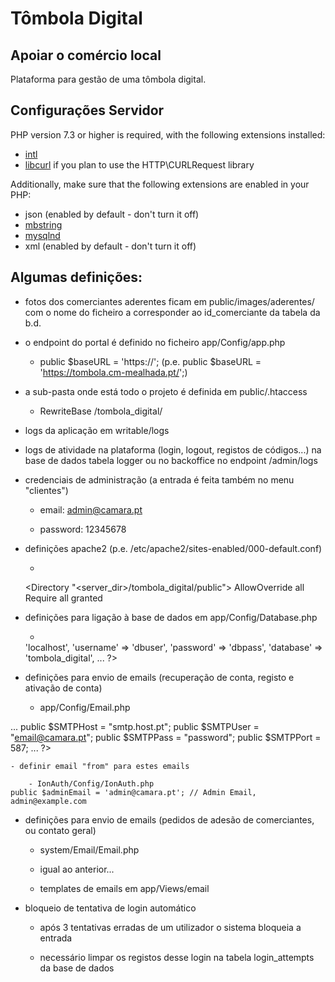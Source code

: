 # Tômbola Digital

## Apoiar o comércio local

Plataforma para gestão de uma tômbola digital. 


## Configurações Servidor

PHP version 7.3 or higher is required, with the following extensions installed:

- [intl](http://php.net/manual/en/intl.requirements.php)
- [libcurl](http://php.net/manual/en/curl.requirements.php) if you plan to use the HTTP\CURLRequest library

Additionally, make sure that the following extensions are enabled in your PHP:

- json (enabled by default - don't turn it off)
- [mbstring](http://php.net/manual/en/mbstring.installation.php)
- [mysqlnd](http://php.net/manual/en/mysqlnd.install.php)
- xml (enabled by default - don't turn it off)

## Algumas definições:

- fotos dos comerciantes aderentes ficam em public/images/aderentes/ com o nome do ficheiro a corresponder ao id_comerciante da tabela da b.d.

- o endpoint do portal é definido no ficheiro app/Config/app.php

    - public $baseURL = 'https://<servidor>'; (p.e. public $baseURL = 'https://tombola.cm-mealhada.pt/';)

- a sub-pasta onde está todo o projeto é definida em public/.htaccess

    - RewriteBase /tombola_digital/

- logs da aplicação em writable/logs

- logs de atividade na plataforma (login, logout, registos de códigos...) na base de dados tabela logger ou no backoffice no endpoint /admin/logs

- credenciais de administração (a entrada é feita também no menu "clientes")

    - email: admin@camara.pt

    - password: 12345678


- definições apache2 (p.e. /etc/apache2/sites-enabled/000-default.conf)

   -
   <Directory "<server_dir>/tombola_digital/public">
       AllowOverride all
       Require all granted
    </Directory>



- definições para ligação à base de dados em app/Config/Database.php

    - 
    <?php
    ...
        'hostname' => 'localhost',
        'username' => 'dbuser',
        'password' => 'dbpass',
        'database' => 'tombola_digital',

    ...
    ?>


- definições para envio de emails (recuperação de conta, registo e ativação de conta)

    - app/Config/Email.php
    <?php
...
    public $SMTPHost = "smtp.host.pt";
    public $SMTPUser = "email@camara.pt";
    public $SMTPPass = "password";
    public $SMTPPort = 587;
...
?>

    - definir email "from" para estes emails

        - IonAuth/Config/IonAuth.php
    public $adminEmail = 'admin@camara.pt'; // Admin Email, admin@example.com



- definições para envio de emails (pedidos de adesão de comerciantes,  ou contato geral)

    - system/Email/Email.php

    - igual ao anterior...

    - templates de emails em app/Views/email


- bloqueio de tentativa de login automático

    - após 3 tentativas erradas de um utilizador o sistema bloqueia a entrada

    - necessário limpar os registos desse login na tabela login_attempts da base de dados
